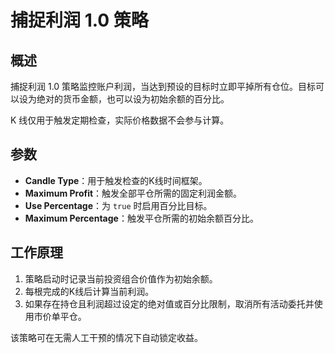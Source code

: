 # 捕捉利润 1.0 策略

## 概述
捕捉利润 1.0 策略监控账户利润，当达到预设的目标时立即平掉所有仓位。目标可以设为绝对的货币金额，也可以设为初始余额的百分比。

K 线仅用于触发定期检查，实际价格数据不会参与计算。

## 参数
- **Candle Type**：用于触发检查的K线时间框架。
- **Maximum Profit**：触发全部平仓所需的固定利润金额。
- **Use Percentage**：为 `true` 时启用百分比目标。
- **Maximum Percentage**：触发平仓所需的初始余额百分比。

## 工作原理
1. 策略启动时记录当前投资组合价值作为初始余额。
2. 每根完成的K线后计算当前利润。
3. 如果存在持仓且利润超过设定的绝对值或百分比限制，取消所有活动委托并使用市价单平仓。

该策略可在无需人工干预的情况下自动锁定收益。
